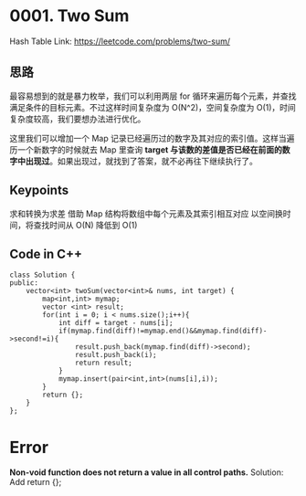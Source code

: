 # 0001. Two Sum
Hash Table
Link: https://leetcode.com/problems/two-sum/
## 思路
最容易想到的就是暴力枚举，我们可以利用两层 for 循环来遍历每个元素，并查找满足条件的目标元素。不过这样时间复杂度为 O(N^2)，空间复杂度为 O(1)，时间复杂度较高，我们要想办法进行优化。

这里我们可以增加一个 Map 记录已经遍历过的数字及其对应的索引值。这样当遍历一个新数字的时候就去 Map 里查询 **target 与该数的差值是否已经在前面的数字中出现过**。如果出现过，就找到了答案，就不必再往下继续执行了。
## Keypoints
求和转换为求差
借助 Map 结构将数组中每个元素及其索引相互对应
以空间换时间，将查找时间从 O(N) 降低到 O(1)
## Code in C++
```
class Solution {
public:
    vector<int> twoSum(vector<int>& nums, int target) {
        map<int,int> mymap;
        vector <int> result;
        for(int i = 0; i < nums.size();i++){
            int diff = target - nums[i];
            if(mymap.find(diff)!=mymap.end()&&mymap.find(diff)->second!=i){
                result.push_back(mymap.find(diff)->second);
                result.push_back(i);
                return result;
            }
            mymap.insert(pair<int,int>(nums[i],i));
        }        
        return {};
    }
};
```
# Error
**Non-void function does not return a value in all control paths.**
Solution: Add return {};

